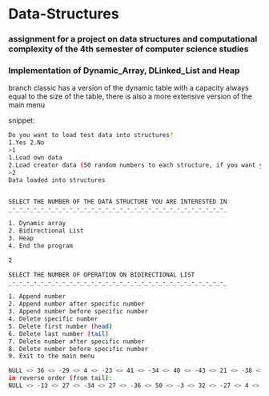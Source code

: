 # Data-Structures

### assignment for a project on data structures and computational complexity of the 4th semester of computer science studies 
### Implementation of Dynamic_Array, DLinked_List and Heap

branch classic has a version of the dynamic table with a capacity always equal to the size of the table, there is also a more extensive version of the main menu 

snippet:

```sh
Do you want to load test data into structures?
1.Yes 2.No
>1
1.Load own data
2.Load creator data (50 random numbers to each structure, if you want you can just edit tdata.txt, its attached to the project)
>2
Data loaded into structures


SELECT THE NUMBER OF THE DATA STRUCTURE YOU ARE INTERESTED IN
_-_-_-_-_-_-_-_-_-_-_-_-_-_-_-_-_-_-_-_-_-_-_-_-_-_-_-_-_-_-_

1. Dynamic array
2. Bidirectional List
3. Heap
4. End the program

2

SELECT THE NUMBER OF OPERATION ON BIDIRECTIONAL LIST
_-_-_-_-_-_-_-_-_-_-_-_-_-_-_-_-_-_-_-_-_-_-_-_-_-_-_-_-_-_-_

1. Append number
2. Append number after specific number
3. Append number before specific number
4. Delete specific number
5. Delete first number (head)
6. Delete last number (tail)
7. Delete number after specific number
8. Delete number before specific number
9. Exit to the main menu 

NULL <> 36 <> -29 <> 4 <> -23 <> 41 <> -34 <> 40 <> -43 <> 21 <> -38 <> 43 <> -6 <> 1 <> -20 <> 7 <> -19 <> 35 <> -37 <> 37 <> -24 <> 13 <> -13 <> 29 <> -34 <> 11 <> -5 <> 42 <> -20 <> 11 <> -15 <> 12 <> -47 <> 50 <> -13 <> 23 <> -38 <> 50 <> -13 <> 35 <> -21 <> 4 <> -27 <> 32 <> -3 <> 50 <> -36 <> 27 <> -34 <> 27 <> -13 <> NULL
in reverse order (from tail):
NULL <> -13 <> 27 <> -34 <> 27 <> -36 <> 50 <> -3 <> 32 <> -27 <> 4 <> -21 <> 35 <> -13 <> 50 <> -38 <> 23 <> -13 <> 50 <> -47 <> 12 <> -15 <> 11 <> -20 <> 42 <> -5 <> 11 <> -34 <> 29 <> -13 <> 13 <> -24 <> 37 <> -37 <> 35 <> -19 <> 7 <> -20 <> 1 <> -6 <> 43 <> -38 <> 21 <> -43 <> 40 <> -34 <> 41 <> -23 <> 4 <> -29 <> 36 <> NULL

```



